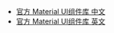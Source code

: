  - [官方 Material UI组件库 中文](https://material.angular.cn/)
 - [官方 Material UI组件库 英文](https://material.angular.io/)
